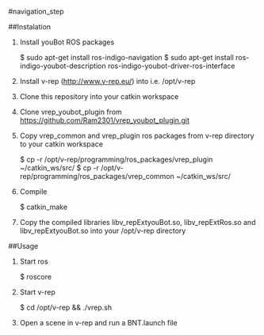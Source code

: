 #navigation_step

##Instalation

1) Install youBot ROS packages

    $ sudo apt-get install ros-indigo-navigation
    $ sudo apt-get install ros-indigo-youbot-description ros-indigo-youbot-driver-ros-interface

2) Install v-rep (http://www.v-rep.eu/) into i.e. /opt/v-rep

3) Clone this repository into your catkin workspace

4) Clone vrep_youbot_plugin from https://github.com/Ram2301/vrep_youbot_plugin.git

5) Copy vrep_common and vrep_plugin ros packages from v-rep directory to your catkin workspace

    $ cp -r /opt/v-rep/programming/ros_packages/vrep_plugin ~/catkin_ws/src/
    $ cp -r /opt/v-rep/programming/ros_packages/vrep_common ~/catkin_ws/src/

6) Compile

    $ catkin_make

7) Copy the compiled libraries libv_repExtyouBot.so, libv_repExtRos.so and libv_repExtyouBot.so into your /opt/v-rep directory

##Usage

1) Start ros

    $ roscore

2) Start v-rep

    $ cd /opt/v-rep && ./vrep.sh

3) Open a scene in v-rep and run a BNT.launch file

